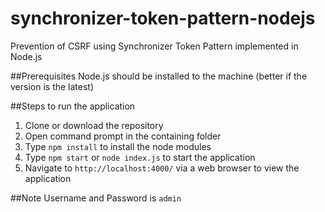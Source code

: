 # synchronizer-token-pattern-nodejs
Prevention of CSRF using Synchronizer Token Pattern implemented in Node.js

##Prerequisites
Node.js should be installed to the machine
(better if the version is the latest)

##Steps to run the application
1. Clone or download the repository
2. Open command prompt in the containing folder
3. Type `npm install` to install the node modules
4. Type `npm start` or `node index.js` to start the application
5. Navigate to `http://localhost:4000/` via a web browser to view the application

##Note
Username and Password is `admin`
